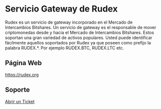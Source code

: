 # Servicio Gateway de Rudex

Rudex es un servicio de gateway incorporado en el Mercado de Intercambios Bitshares. Un servicio de gateway es el responsable de mover criptomonedas desde y hacia el Mercado de Intercambios Bitshares. Estos soportan una gran variedad de activos populares. Usted puede identificar fácilmente aquellos soportados por Rudex ya que poseen como prefijo la palabra RUDEX.*. Por ejemplo RUDEX.BTC, RUDEX.LTC etc.

## Página Web

<https://rudex.org>

## Soporte

[Abrir un Ticket](https://rudex.freshdesk.com)